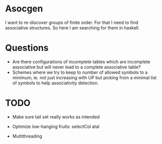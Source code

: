 # Asocgen
I want to re-discover groups of finite order. For that I need to find
associative structures. So here I am searching for them in haskell.

# Questions
* Are there configurations of incomplete tables which are incomplete associative
  but will never lead to a complete associative table?
* Schemes where we try to keep to number of allowed symbols to a minimum, ie.
  not just increasing with UP but picking from a minimal list of symbols to
  help associativity detection.

# TODO
* Make sure tail set really works as intended
* Optimize low-hanging fruits: selectCol atal

* Multithreading
